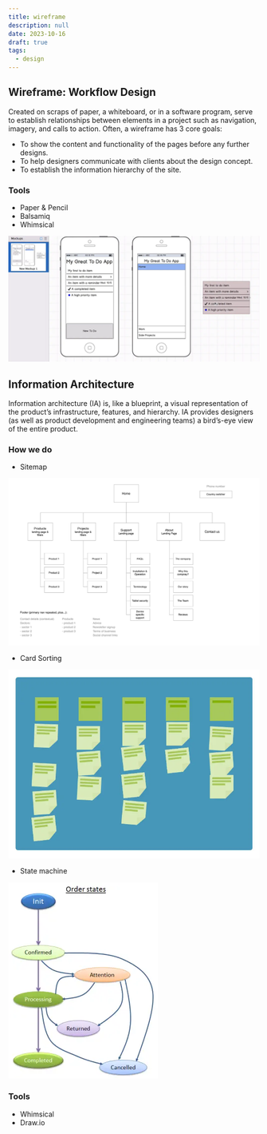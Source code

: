 ```yaml
---
title: wireframe
description: null
date: 2023-10-16
draft: true
tags:
  - design
---
```


## Wireframe: Workflow Design

Created on scraps of paper, a whiteboard, or in a software program, serve to establish relationships between elements in a project such as navigation, imagery, and calls to action.
Often, a wireframe has 3 core goals:

- To show the content and functionality of the pages before any further designs.
- To help designers communicate with clients about the design concept.
- To establish the information hierarchy of the site.

### Tools

- Paper & Pencil
- Balsamiq
- Whimsical

![](assets/wireframe_3c6ce1f34b539d7de9da020608c19f8a_md5.webp)

## Information Architecture

Information architecture (IA) is, like a blueprint, a visual representation of the product’s infrastructure, features, and hierarchy. IA provides designers (as well as product development and engineering teams) a bird’s-eye view of the entire product.

### How we do

- Sitemap

!["Sitemap"](assets/203ab5b0117c8ecbeb2cf2db4b549d51_MD5.gif)

- Card Sorting

![](assets/wireframe_1f61968fcb92a401380478e6df78410a_md5.webp)

- State machine

![](assets/wireframe_a58d97e8735e49f087898dd95725b929_md5.webp)

### Tools

- Whimsical
- Draw.io

